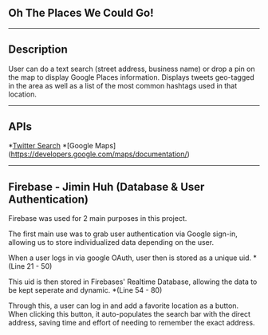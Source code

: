 ## Oh The Places We Could Go!
***
## Description
User can do a text search (street address, business name) or drop a pin on the map to display Google Places information. Displays tweets geo-tagged in the area as well as a list of the most common hashtags used in that location.
***
## APIs
*[Twitter Search](https://developer.twitter.com/en/docs/tweets/search/overview/standard.html)
*[Google Maps] (https://developers.google.com/maps/documentation/)
***
## Firebase - Jimin Huh (Database & User Authentication)
Firebase was used for 2 main purposes in this project.

The first main use was to grab user authentication via Google sign-in, allowing us to store individualized data depending on the user.

When a user logs in via google OAuth, user then is stored as a unique uid. *(Line 21 - 50)

This uid is then stored in Firebases' Realtime Database, allowing the data to be kept seperate and dynamic. *(Line 54 - 80)

Through this, a user can log in and add a favorite location as a button. When clicking this button, it auto-populates the search bar with the direct address, saving time and effort of needing to remember the exact address.
